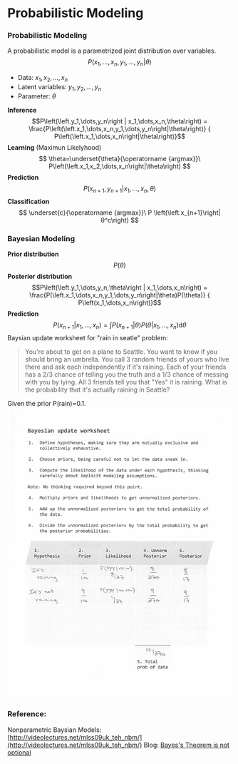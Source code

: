 # Probabilistic Modeling

### Probabilistic Modeling
A probabilistic model is a parametrized joint distribution over variables.
$$
P\left(\left.x_1,\dots,x_n,y_1,\dots,y_n\right|\theta\right)
$$
* Data: $x_1,x_2,\dots,x_n$
* Latent variables: $y_1,y_2,\dots,y_n$ 
* Parameter: $\theta$

**Inference**
$$P\left(\left.y_1,\dots,y_n\right | x_1,\dots,x_n,\theta\right) =
\frac{P\left(\left.x_1,\dots,x_n,y_1,\dots,y_n\right|\theta\right)}
{ P\left(\left.x_1,\dots,x_n\right|\theta\right)}$$
**Learning** 
(Maximun Likelyhood)
$$
\theta=\underset{\theta}{\operatorname {argmax}}\ P\left(\left.x_1,x_2,\dots,x_n\right|\theta\right)
$$
**Prediction**
$$
P\left(\left.x_{n+1},y_{n+1}\right|x_1,\dots,x_n,\theta\right)
$$
**Classification**
$$
\underset{c}{\operatorname {argmax}}\ P \left(\left.x_{n+1}\right|θ^c\right)
$$

### Bayesian Modeling
**Prior distribution**
$$P(\theta)$$
**Posterior distribution**
$$P\left(\left.y_1,\dots,y_n,\theta\right | x_1,\dots,x_n\right) =
\frac{P(\left.x_1,\dots,x_n,y_1,\dots,y_n\right|\theta)P(\theta)}
{ P\left(x_1,\dots,x_n\right)}$$
**Prediction**
$$
P\left(\left.x_{n+1}\right|x_1,\dots,x_n \right)=\int P(x_{n+1}|\theta)
P(\theta|x_1,\dots,x_n)\mathrm d \theta
$$
Baysian update worksheet for "rain in seatle" problem:
> You're about to get on a plane to Seattle. You want to know if you should bring an umbrella. You call 3 random friends of yours who live there and ask each independently if it's raining. Each of your friends has a 2/3 chance of telling you the truth and a 1/3 chance of messing with you by lying. All 3 friends tell you that "Yes" it is raining. What is the probability that it's actually raining in Seattle?

Given the prior P(rain)=0.1.
![bayes_rain.png](resources/bayesian.png)

### Reference:
Nonparametric Baysian Models: [http://videolectures.net/mlss09uk_teh_nbm/](http://videolectures.net/mlss09uk_teh_nbm/)
Blog: [Bayes's Theorem is not optional](http://allendowney.blogspot.com/2016/09/bayess-theorem-is-not-optional.html?utm_campaign=Revue%20newsletter&utm_medium=Newsletter&utm_source=revue)